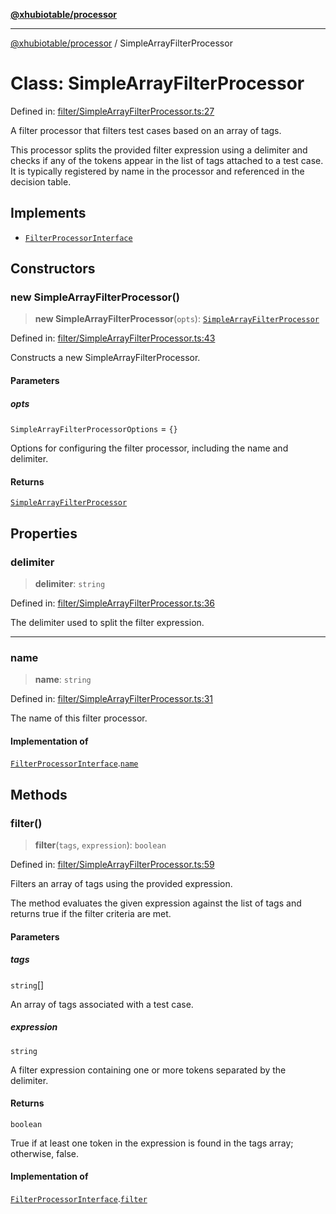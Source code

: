 [**@xhubiotable/processor**](../README.md)

***

[@xhubiotable/processor](../globals.md) / SimpleArrayFilterProcessor

# Class: SimpleArrayFilterProcessor

Defined in: [filter/SimpleArrayFilterProcessor.ts:27](https://github.com/xhubioTable/processor/blob/dd9cd7bf88ca5f4aa82c6b7600a42543cf46c289/src/filter/SimpleArrayFilterProcessor.ts#L27)

A filter processor that filters test cases based on an array of tags.

This processor splits the provided filter expression using a delimiter and
checks if any of the tokens appear in the list of tags attached to a test case.
It is typically registered by name in the processor and referenced in the decision table.

## Implements

- [`FilterProcessorInterface`](../interfaces/FilterProcessorInterface.md)

## Constructors

### new SimpleArrayFilterProcessor()

> **new SimpleArrayFilterProcessor**(`opts`): [`SimpleArrayFilterProcessor`](SimpleArrayFilterProcessor.md)

Defined in: [filter/SimpleArrayFilterProcessor.ts:43](https://github.com/xhubioTable/processor/blob/dd9cd7bf88ca5f4aa82c6b7600a42543cf46c289/src/filter/SimpleArrayFilterProcessor.ts#L43)

Constructs a new SimpleArrayFilterProcessor.

#### Parameters

##### opts

`SimpleArrayFilterProcessorOptions` = `{}`

Options for configuring the filter processor, including the name and delimiter.

#### Returns

[`SimpleArrayFilterProcessor`](SimpleArrayFilterProcessor.md)

## Properties

### delimiter

> **delimiter**: `string`

Defined in: [filter/SimpleArrayFilterProcessor.ts:36](https://github.com/xhubioTable/processor/blob/dd9cd7bf88ca5f4aa82c6b7600a42543cf46c289/src/filter/SimpleArrayFilterProcessor.ts#L36)

The delimiter used to split the filter expression.

***

### name

> **name**: `string`

Defined in: [filter/SimpleArrayFilterProcessor.ts:31](https://github.com/xhubioTable/processor/blob/dd9cd7bf88ca5f4aa82c6b7600a42543cf46c289/src/filter/SimpleArrayFilterProcessor.ts#L31)

The name of this filter processor.

#### Implementation of

[`FilterProcessorInterface`](../interfaces/FilterProcessorInterface.md).[`name`](../interfaces/FilterProcessorInterface.md#name)

## Methods

### filter()

> **filter**(`tags`, `expression`): `boolean`

Defined in: [filter/SimpleArrayFilterProcessor.ts:59](https://github.com/xhubioTable/processor/blob/dd9cd7bf88ca5f4aa82c6b7600a42543cf46c289/src/filter/SimpleArrayFilterProcessor.ts#L59)

Filters an array of tags using the provided expression.

The method evaluates the given expression against the list of tags
and returns true if the filter criteria are met.

#### Parameters

##### tags

`string`[]

An array of tags associated with a test case.

##### expression

`string`

A filter expression containing one or more tokens separated by the delimiter.

#### Returns

`boolean`

True if at least one token in the expression is found in the tags array; otherwise, false.

#### Implementation of

[`FilterProcessorInterface`](../interfaces/FilterProcessorInterface.md).[`filter`](../interfaces/FilterProcessorInterface.md#filter)
